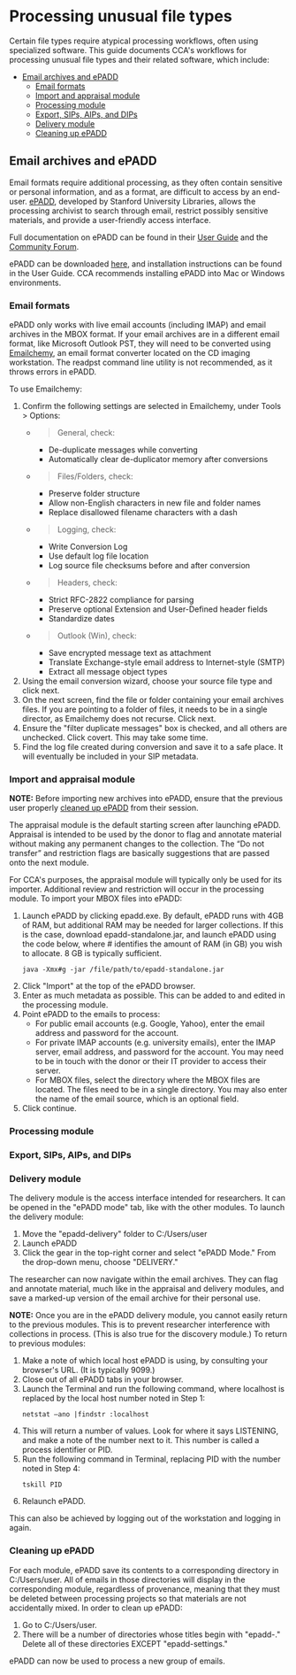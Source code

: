 # Processing unusual file types

Certain file types require atypical processing workflows, often using specialized software. This guide documents CCA's workflows for processing unusual file types and their related software, which include:  

* [Email archives and ePADD](#email)
    * [Email formats](#emailformats)
    * [Import and appraisal module](#emailappraisal)
    * [Processing module](#emailprocessing)
    * [Export, SIPs, AIPs, and DIPs](#emailexport)
    * [Delivery module](#emaildelivery)
    * [Cleaning up ePADD](#cleanupepadd)
    
<a name="email"></a>  
## Email archives and ePADD

Email formats require additional processing, as they often contain sensitive or personal information, and as a format, are difficult to access by an end-user. [ePADD](https://library.stanford.edu/projects/epadd), developed by Stanford University Libraries, allows the processing archivist to search through email, restrict possibly sensitive materials, and provide a user-friendly access interface.

Full documentation on ePADD can be found in their [User Guide](https://docs.google.com/document/d/1ZMuWU0z-IVsk80_lUEYMfVrwfCsS1bp0sjL28GBGcMU/edit) and the [Community Forum](https://epadd.nimeyo.com/). 

ePADD can be downloaded [here](https://library.stanford.edu/projects/epadd/download), and installation instructions can be found in the User Guide. CCA recommends installing ePADD into Mac or Windows environments.

<a name="emailformats"></a>  
### Email formats 

ePADD only works with live email accounts (including IMAP) and email archives in the MBOX format. If your email archives are in a different email format, like Microsoft Outlook PST, they will need to be converted using [Emailchemy](https://weirdkid.com/emailchemy/), an email format converter located on the CD imaging workstation. The readpst command line utility is not recommended, as it throws errors in ePADD. 

To use Emailchemy: 
1. Confirm the following settings are selected in Emailchemy, under Tools > Options: 
    * > General, check: 
       * De-duplicate messages while converting
       * Automatically clear de-duplicator memory after conversions
    * > Files/Folders, check: 
       * Preserve folder structure
       * Allow non-English characters in new file and folder names
       * Replace disallowed filename characters with a dash
    * > Logging, check: 
       * Write Conversion Log
       * Use default log file location
       * Log source file checksums before and after conversion
    * > Headers, check: 
       * Strict RFC-2822 compliance for parsing
       * Preserve optional Extension and User-Defined header fields
       * Standardize dates
    * > Outlook (Win), check: 
       * Save encrypted message text as attachment
       * Translate Exchange-style email address to Internet-style (SMTP)
       * Extract all message object types
2. Using the email conversion wizard, choose your source file type and click next. 
3. On the next screen, find the file or folder containing your email archives files. If you are pointing to a folder of files, it needs to be in a single director, as Emailchemy does not recurse. Click next.
4. Ensure the "filter duplicate messages" box is checked, and all others are unchecked. Click covert. This may take some time. 
5. Find the log file created during conversion and save it to a safe place. It will eventually be included in your SIP metadata.

<a name="emailappraisal"></a>  
### Import and appraisal module
**NOTE:** Before importing new archives into ePADD, ensure that the previous user properly [cleaned up ePADD](#cleanupepadd) from their session.

The appraisal module is the default starting screen after launching ePADD. Appraisal is intended to be used by the donor to flag and annotate material without making any permanent changes to the collection. The “Do not transfer” and restriction flags are basically suggestions that are passed onto the next module. 

For CCA's purposes, the appraisal module will typically only be used for its importer. Additional review and restriction will occur in the processing module. To import your MBOX files into ePADD: 
1. Launch ePADD by clicking epadd.exe. By default, ePADD runs with 4GB of RAM, but additional RAM may be needed for larger collections. If this is the case, download epadd-standalone.jar, and launch ePADD using the code below, where # identifies the amount of RAM (in GB) you wish to allocate. 8 GB is typically sufficient.
   ```
   java -Xmx#g -jar /file/path/to/epadd-standalone.jar
   ```
2. Click "Import" at the top of the ePADD browser. 
3. Enter as much metadata as possible. This can be added to and edited in the processing module. 
4. Point ePADD to the emails to process:
   * For public email accounts (e.g. Google, Yahoo), enter the email address and password for the account. 
   * For private IMAP accounts (e.g. university emails), enter the IMAP server, email address, and password for the account. You may need to be in touch with the donor or their IT provider to access their server.
   * For MBOX files, select the directory where the MBOX files are located. The files need to be in a single directory. You may also enter the name of the email source, which is an optional field.
5. Click continue. 

<a name="emailprocessing"></a>  
### Processing module

<a name="emailexport"></a>  
### Export, SIPs, AIPs, and DIPs

<a name="emaildelivery"></a>  
### Delivery module 

The delivery module is the access interface intended for researchers. It can be opened in the "ePADD mode" tab, like with the other modules. To launch the delivery module: 

1. Move the "epadd-delivery" folder to C:/Users/user
2. Launch ePADD
3. Click the gear in the top-right corner and select "ePADD Mode." From the drop-down menu, choose "DELIVERY."

The researcher can now navigate within the email archives. They can flag and annotate material, much like in the appraisal and delivery modules, and save a marked-up version of the email archive for their personal use. 

**NOTE:** Once you are in the ePADD delivery module, you cannot easily return to the previous modules. This is to prevent researcher interference with collections in process. (This is also true for the discovery module.) To return to previous modules: 

1. Make a note of which local host ePADD is using, by consulting your browser's URL. (It is typically 9099.)
2. Close out of all ePADD tabs in your browser.
3. Launch the Terminal and run the following command, where localhost is replaced by the local host number noted in Step 1: 
   ```
   netstat –ano |findstr :localhost
   ```
4. This will return a number of values. Look for where it says LISTENING, and make a note of the number next to it. This number is called a process identifier or PID.
5. Run the following command in Terminal, replacing PID with the number noted in Step 4: 
   ```
   tskill PID
   ```
6. Relaunch ePADD.

This can also be achieved by logging out of the workstation and logging in again.

<a name="cleanupepadd"></a>
### Cleaning up ePADD
For each module, ePADD save its contents to a corresponding directory in C:/Users/user. All of emails in those directories will display in the corresponding module, regardless of provenance, meaning that they must be deleted between processing projects so that materials are not accidentally mixed. In order to clean up ePADD:
1. Go to C:/Users/user.
2. There will be a number of directories whose titles begin with "epadd-." Delete all of these directories EXCEPT "epadd-settings." 

ePADD can now be used to process a new group of emails.
